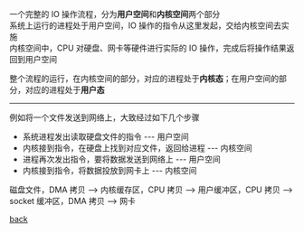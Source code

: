 一个完整的 IO 操作流程，分为**用户空间**和**内核空间**两个部分  
系统上运行的进程处于用户空间，IO 操作的指令从这里发起，交给内核空间去实施  
内核空间中，CPU 对硬盘、网卡等硬件进行实际的 IO 操作，完成后将操作结果返回到用户空间  

整个流程的运行，在内核空间的部分，对应的进程处于**内核态**；在用户空间的部分，对应的进程处于**用户态**  

---  

例如将一个文件发送到网络上，大致经过如下几个步骤  
- 系统进程发出读取硬盘文件的指令 --- 用户空间 
- 内核接到指令，在硬盘上找到对应文件，返回给进程 --- 内核空间 
- 进程再次发出指令，要将数据发送到网络上 --- 用户空间 
- 内核接到指令，将数据投放到网卡上 --- 内核空间 

磁盘文件，DMA 拷贝 --> 内核缓存区，CPU 拷贝 --> 用户缓冲区，CPU 拷贝 --> socket 缓冲区，DMA 拷贝 --> 网卡

[back](../3.md)  